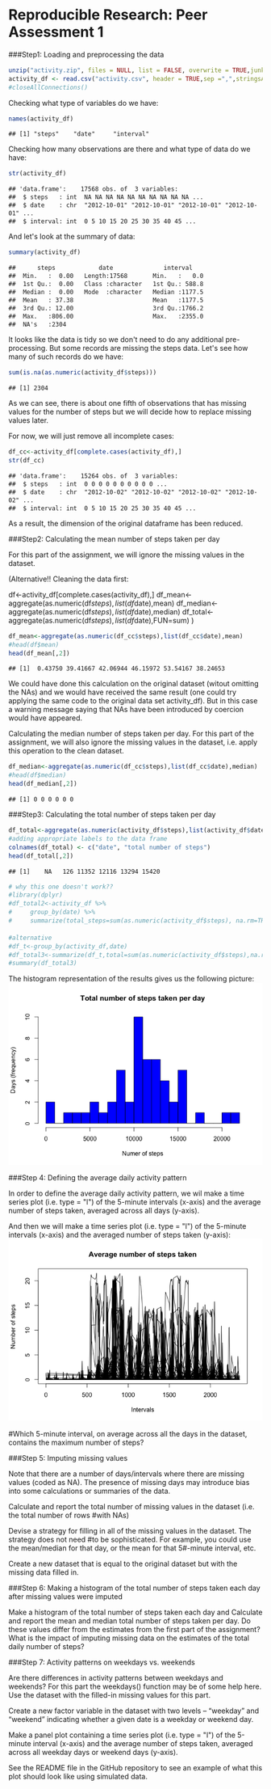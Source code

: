 # Reproducible Research: Peer Assessment 1

###Step1: Loading and preprocessing the data


```r
unzip("activity.zip", files = NULL, list = FALSE, overwrite = TRUE,junkpaths = FALSE, exdir = ".", unzip = "internal",setTimes = FALSE)
activity_df <- read.csv("activity.csv", header = TRUE,sep =",",stringsAsFactors = FALSE)
#closeAllConnections()
```

Checking what type of variables do we have:

```r
names(activity_df)
```

```
## [1] "steps"    "date"     "interval"
```

Checking how many observations are there and what type of data do we have:

```r
str(activity_df)
```

```
## 'data.frame':	17568 obs. of  3 variables:
##  $ steps   : int  NA NA NA NA NA NA NA NA NA NA ...
##  $ date    : chr  "2012-10-01" "2012-10-01" "2012-10-01" "2012-10-01" ...
##  $ interval: int  0 5 10 15 20 25 30 35 40 45 ...
```

And let's look at the summary of data:

```r
summary(activity_df)
```

```
##      steps            date              interval     
##  Min.   :  0.00   Length:17568       Min.   :   0.0  
##  1st Qu.:  0.00   Class :character   1st Qu.: 588.8  
##  Median :  0.00   Mode  :character   Median :1177.5  
##  Mean   : 37.38                      Mean   :1177.5  
##  3rd Qu.: 12.00                      3rd Qu.:1766.2  
##  Max.   :806.00                      Max.   :2355.0  
##  NA's   :2304
```

It looks like the data is tidy so we don't need to do any additional pre-processing. But some records are missing the steps data. Let's see how many of such records do we have:

```r
sum(is.na(as.numeric(activity_df$steps)))
```

```
## [1] 2304
```

As we can see, there is about one fifth of observations that has missing values for the number of steps but we will decide how to replace missing values later.

For now, we will just remove all incomplete cases:

```r
df_cc<-activity_df[complete.cases(activity_df),]
str(df_cc)
```

```
## 'data.frame':	15264 obs. of  3 variables:
##  $ steps   : int  0 0 0 0 0 0 0 0 0 0 ...
##  $ date    : chr  "2012-10-02" "2012-10-02" "2012-10-02" "2012-10-02" ...
##  $ interval: int  0 5 10 15 20 25 30 35 40 45 ...
```
As a result, the dimension of the original dataframe has been reduced.

###Step2: Calculating the mean number of steps taken per day

For this part of the assignment, we will ignore the missing values in the dataset.

(Alternative!! Cleaning the data first: 

df<-activity_df[complete.cases(activity_df),]
df_mean<-aggregate(as.numeric(df$steps),list(df$date),mean)
df_median<-aggregate(as.numeric(df$steps),list(df$date),median)
df_total<-aggregate(as.numeric(df$steps),list(df$date),FUN=sum)
)

```r
df_mean<-aggregate(as.numeric(df_cc$steps),list(df_cc$date),mean)
#head(df$mean)
head(df_mean[,2])
```

```
## [1]  0.43750 39.41667 42.06944 46.15972 53.54167 38.24653
```
We could have done this calculation on the original dataset (witout omitting the NAs) and we would have received the same result (one could try applying the same code to the original data set activity_df). But in this case a warning message saying that NAs have been introduced by coercion would have appeared.


Calculating the median number of steps taken per day. For this part of the assignment, we will also ignore the missing values in the dataset, i.e. apply this operation to the clean dataset.

```r
df_median<-aggregate(as.numeric(df_cc$steps),list(df_cc$date),median)
#head(df$median)
head(df_median[,2])
```

```
## [1] 0 0 0 0 0 0
```


###Step3: Calculating the total number of steps taken per day



```r
df_total<-aggregate(as.numeric(activity_df$steps),list(activity_df$date),FUN=sum)
#adding appropriate labels to the data frame
colnames(df_total) <- c("date", "total number of steps")
head(df_total[,2])
```

```
## [1]    NA   126 11352 12116 13294 15420
```

```r
# why this one doesn't work??
#library(dplyr)
#df_total2<-activity_df %>%
#     group_by(date) %>%
#     summarize(total_steps=sum(as.numeric(activity_df$steps), na.rm=TRUE))
    
#alternative
#df_t<-group_by(activity_df,date)
#df_total3<-summarize(df_t,total=sum(as.numeric(activity_df$steps),na.rm=TRUE))
#summary(df_total3)
```

The histogram representation of the results gives us the following picture:
![](PA1_template_files/figure-html/unnamed-chunk-1-1.png) 

###Step 4: Defining the average daily activity pattern

In order to define the average daily activity pattern, we wil make a time series plot (i.e. type = "l") of the 5-minute intervals (x-axis) and the average number of  steps taken, averaged across all days (y-axis).



And then we will make a time series plot (i.e. type = "l") of the 5-minute intervals (x-axis) and the averaged number of  steps taken (y-axis):
![](PA1_template_files/figure-html/unnamed-chunk-2-1.png) 

#Which 5-minute interval, on average across all the days in the dataset, contains the maximum number   of steps?

###Step 5: Imputing missing values


Note that there are a number of days/intervals where there are missing values (coded as NA). The presence of missing days may introduce bias into some calculations or summaries of the data.

Calculate and report the total number of missing values in the dataset (i.e. the total number of rows #with NAs)

Devise a strategy for filling in all of the missing values in the dataset. The strategy does not need #to be sophisticated. For example, you could use the mean/median for that day, or the mean for that 5#-minute interval, etc.

Create a new dataset that is equal to the original dataset but with the missing data filled in.

###Step 6: Making a histogram of the total number of steps taken each day after missing values were imputed

Make a histogram of the total number of steps taken each day and Calculate and report the mean and median total number of steps taken per day. Do these values differ from the estimates from the first part of the assignment? What is the impact of imputing missing data on the estimates of the total daily number of steps?


###Step 7: Activity patterns on weekdays vs. weekends

Are there differences in activity patterns between weekdays and weekends?
For this part the weekdays() function may be of some help here. Use the dataset with the filled-in missing values for this part.

Create a new factor variable in the dataset with two levels – “weekday” and “weekend” indicating whether a given date is a weekday or weekend day.

Make a panel plot containing a time series plot (i.e. type = "l") of the 5-minute interval (x-axis) and the average number of steps taken, averaged across all weekday days or weekend days (y-axis). 

See the README file in the GitHub repository to see an example of what this plot should look like using simulated data.
